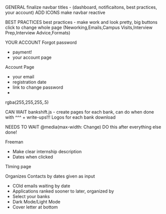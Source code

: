 GENERAL
finalize navbar titles - (dashboard, notificaitons, best practices, your account)
ADD ICONS
make navbar reactive


BEST PRACTICES
best practices - make work and look pretty, big buttons click to change whole page
(Neworking,Emails,Campus Visits,Interview Prep,Interview Advice,Formats)


YOUR ACCOUNT
Forgot password 
+ payment! 
+ your account page


Account Page
 - your email
 - registration date
 - link to change password
 - 
 rgba(255,255,255,.5)





CAN WAIT
bankshift.js - create pages for each bank, can do when done with ^^^ + write-ups!!!
Logos for each bank download

NEEDS TO WAIT
@media(max-width: Change)
DO this after everything else done!




Freeman
- Make clear internship description
- Dates when clicked

TIming page

Organizes Contacts by dates given as input
- COld emails waiting by date
- Applications ranked sooner to later, organized by 
- Select your banks
- Dark Mode/Light Mode
- Cover letter at bottom